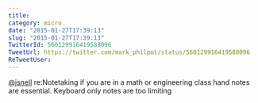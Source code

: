 ```yaml
---
title: 
category: micro
date: "2015-01-27T17:39:13"
slug: "2015-01-27T17:39:13"
TwitterId: 560129916419588096
TweetUrl: https://twitter.com/mark_philpot/status/560129916419588096
ReTweetUser: 
---
```


[@jsnell](https://twitter.com/jsnell) re:Notetaking if you are in a math or engineering class hand notes are essential. Keyboard only notes are too limiting